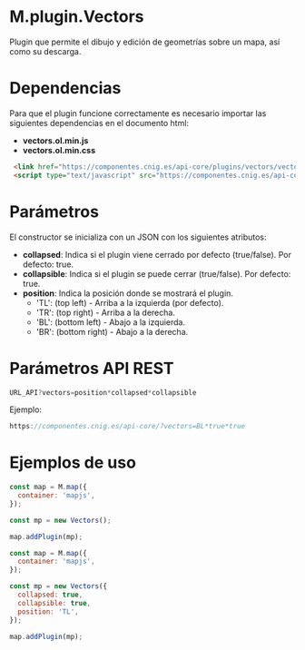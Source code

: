 # M.plugin.Vectors

Plugin que permite el dibujo y edición de geometrías sobre un mapa, así como su descarga.


# Dependencias

Para que el plugin funcione correctamente es necesario importar las siguientes dependencias en el documento html:

- **vectors.ol.min.js**
- **vectors.ol.min.css**


```html
 <link href="https://componentes.cnig.es/api-core/plugins/vectors/vectors.ol.min.css" rel="stylesheet" />
 <script type="text/javascript" src="https://componentes.cnig.es/api-core/plugins/vectors/vectors.ol.min.js"></script>
```

# Parámetros

El constructor se inicializa con un JSON con los siguientes atributos:

- **collapsed**: Indica si el plugin viene cerrado por defecto (true/false). Por defecto: true.
- **collapsible**: Indica si el plugin se puede cerrar (true/false). Por defecto: true.
- **position**: Indica la posición donde se mostrará el plugin.
  - 'TL': (top left) - Arriba a la izquierda (por defecto).
  - 'TR': (top right) - Arriba a la derecha.
  - 'BL': (bottom left) - Abajo a la izquierda.
  - 'BR': (bottom right) - Abajo a la derecha.

# Parámetros API REST
```javascript
URL_API?vectors=position*collapsed*collapsible
````
Ejemplo:
```javascript
https://componentes.cnig.es/api-core/?vectors=BL*true*true
```


# Ejemplos de uso

```javascript
const map = M.map({
  container: 'mapjs',
});

const mp = new Vectors();

map.addPlugin(mp);
```

```javascript
const map = M.map({
  container: 'mapjs',
});

const mp = new Vectors({
  collapsed: true,
  collapsible: true,
  position: 'TL',
});

map.addPlugin(mp);
```
